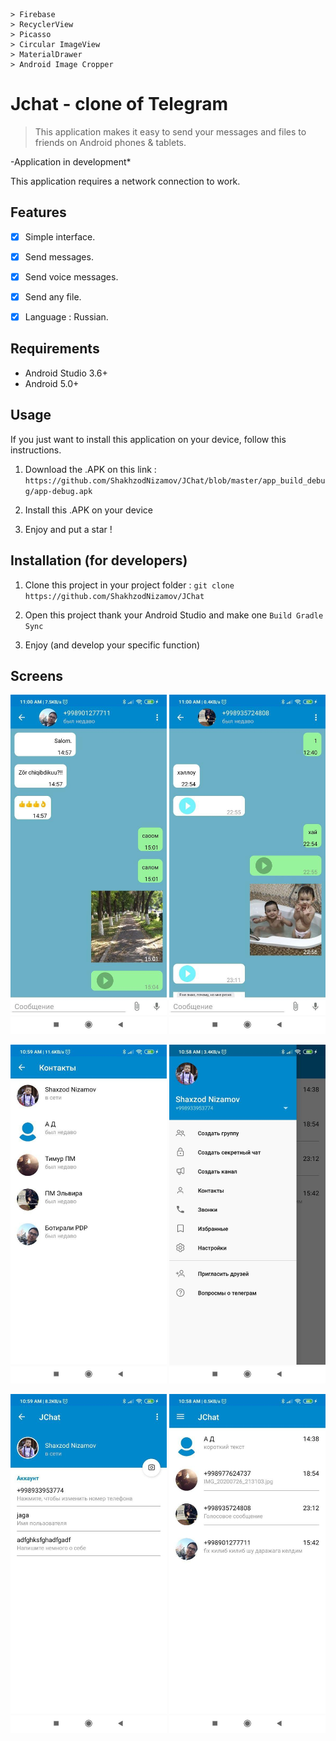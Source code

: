 ```
> Firebase
> RecyclerView
> Picasso
> Circular ImageView 
> MaterialDrawer
> Android Image Cropper
```
# Jchat - clone of Telegram 
> This application makes it easy to send your messages and files to friends on Android phones & tablets.



-Application in development* 

This application requires a network connection to work.

## Features

- [x] Simple interface.
- [x] Send messages.
- [x] Send voice messages.
- [x] Send any file.
- [x] Language : Russian.


## Requirements

- Android Studio 3.6+
- Android 5.0+


## Usage

If you just want to install this application on your device, follow this instructions.

1. Download the .APK on this link : 
`https://github.com/ShakhzodNizamov/JChat/blob/master/app_build_debug/app-debug.apk`

2. Install this .APK on your device

3. Enjoy and put a star !


## Installation (for developers)



1. Clone this project in your project folder : `git clone https://github.com/ShakhzodNizamov/JChat`

2. Open this project thank your Android Studio and make one `Build Gradle Sync`

3. Enjoy (and develop your specific function)


## Screens


<img src="screens/screen1.jpg" width="250"> <img src="screens/screen2.jpg" width="250">

<img src="screens/screen3.jpg" width="250"> <img src="screens/screen4.jpg" width="250">

<img src="screens/screen5.jpg" width="250"> <img src="screens/screen6.jpg" width="250">
